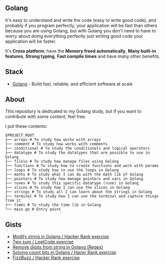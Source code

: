 ## Golang

It's easy to understand and write the code (easy to write good code), and probably if you program perfectly, your application will be fast than others because you are using Golang, but with Golang you don't need to have to worry about doing everything perfectly just writing good code your application will be faster.

It's **Cross platform**, have the **Memory freed automatically**, **Many built-in features**, **Strong typing**, **Fast compile times** and have many other benefits.

## Stack

- [Golang](https://go.dev) - Build fast, reliable, and efficient software at scale

## About

This repository is dedicated to my Golang study, but if you want to contribute with some content, feel free.

I put these contents:

```
$PROJECT_ROOT
├── arrays # To study how works with arrays
├── comment # To study how works with comments
├── conditional # To study the conditionals and logical operators
├── datatype # To study the datatypes that are possible to use in Golang
├── fileio # To study how manage files using Golang
├── functions # To study how to create functions and work with params
├── loops # To study how to use the loops in Golang
├── maths # To study what I can do with the math lib of Golang
├── pointers # To study how manage pointers and vars in Golang
├── runes # To study this specific datatype (rune) in Golang
├── slices # To study how I can use the slices in Golang
├── strings # To study all I can learn about the strings in Golang
├── terminal # To study how I can use the terminal and capture things from it
├── times # To study the time lib in Golang
└── main.go # Entry point
```

## Gists

- [Modify string in Golang / Hacker Rank exercise](https://gist.github.com/PedroGaletti/f293c73a4fa696dfd11a76972e3db6e0)
- [Two sum / LeetCode exercise](https://gist.github.com/PedroGaletti/ab48bf2414391ae1b2badb0627f55dfb)
- [Remove digits from string in Golang (Regex)](https://gist.github.com/PedroGaletti/ac2e106d6808079c27fb6c4f364137c8)
- [Solving count bits in Golang / Hacer Rank exercise](https://gist.github.com/PedroGaletti/97ad7f39dbcb81f92963c499581e6248)
- [FizzBuzz / Hacker Rank exercise](https://gist.github.com/PedroGaletti/fd1fa4bf36f2a2e14d4f7ea924337a62)
